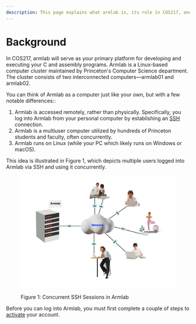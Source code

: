 ```yaml
---
description: This page explains what armlab is, its role in COS217, and how it is accessed.
---
```


# Background

In COS217, armlab will serve as your primary platform for developing and executing your C and assembly programs. Armlab is a Linux-based computer cluster maintained by Princeton's Computer Science department. The cluster consists of two interconnected computers—armlab01 and armlab02.&#x20;

You can think of Armlab as a computer just like your own, but with a few notable differences::

1. Armlab is accessed remotely, rather than physically. Specifically, you log into Armlab from your personal computer by establishing an [SSH](logging-into-armlab/ssh-protocol.md) connection.&#x20;
2. Armlab is a multiuser computer utilized by hundreds of Princeton students and faculty, often concurrently.
3. Armlab runs on Linux (while your PC which likely runs on Windows or macOS). &#x20;

This idea is illustrated in Figure 1, which depicts multiple users logged into Armlab via SSH and using it concurrently.&#x20;

<figure><img src="../../.gitbook/assets/Group 12 (1) (1).png" alt="" width="563"><figcaption><p>Figure 1: Concurrent SSH Sessions in Armlab </p></figcaption></figure>

Before you can log into Armlab, you must first complete a couple of steps to [activate](activating-your-armlab-account.md) your account.
